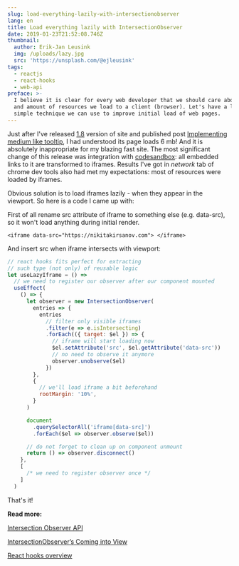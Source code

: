 ```yaml
---
slug: load-everything-lazily-with-intersectionobserver
lang: en
title: Load everything lazily with IntersectionObserver
date: 2019-01-23T21:52:08.746Z
thumbnail:
  author: Erik-Jan Leusink
  img: /uploads/lazy.jpg
  src: 'https://unsplash.com/@ejleusink'
tags:
  - reactjs
  - react-hooks
  - web-api
preface: >-
  I believe it is clear for every web developer that we should care about size
  and amount of resources we load to a client (browser). Let's have a look at a
  simple technique we can use to improve initial load of web pages.
---
```


Just after I've released [1.8](https://www.nikitakirsanov.com/changelog/) version of site and published post [Implementing medium like tooltip](https://www.nikitakirsanov.com/blog/implementing-medium-like-tooltip/), I had understood its page loads 6 mb! And it is absolutely inappropriate for my blazing fast site. The most significant change of this release was integration with [codesandbox](https://codesandbox.io): all embedded links to it are transformed to iframes. Results I've got in _network_ tab of chrome dev tools also had met my expectations: most of resources were loaded by iframes.

Obvious solution is to load iframes lazily - when they appear in the viewport. So here is a code I came up with:

First of all rename src attribute of iframe to something else (e.g. data-src), so it won't load anything during initial render.

```html{2}
<iframe data-src="https://nikitakirsanov.com"> </iframe>
```

And insert src when iframe intersects with viewport:

```js
// react hooks fits perfect for extracting
// such type (not only) of reusable logic
let useLazyIframe = () =>
  // we need to register our observer after our component mounted
  useEffect(
    () => {
      let observer = new IntersectionObserver(
        entries => {
          entries
            // filter only visible iframes
            .filter(e => e.isIntersecting)
            .forEach(({ target: $el }) => {
              // iframe will start loading now
              $el.setAttribute('src', $el.getAttribute('data-src'))
              // no need to observe it anymore
              observer.unobserve($el)
            })
        },
        {
          // we'll load iframe a bit beforehand
          rootMargin: '10%',
        }
      )

      document
        .querySelectorAll('iframe[data-src]')
        .forEach($el => observer.observe($el))

      // do not forget to clean up on component unmount
      return () => observer.disconnect()
    },
    [
      /* we need to register observer once */
    ]
  )
```

That's it!

**Read more:**

[Intersection Observer API](https://developer.mozilla.org/en-US/docs/Web/API/Intersection_Observer_API)

[IntersectionObserver’s Coming into View](https://developers.google.com/web/updates/2016/04/intersectionobserver)

[React hooks overview](https://reactjs.org/docs/hooks-overview.html)
